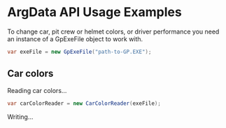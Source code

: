# ArgData API Usage Examples

To change car, pit crew or helmet colors, or driver performance you need an instance of a GpExeFile object to work with.

```csharp
var exeFile = new GpExeFile("path-to-GP.EXE");
```

## Car colors

Reading car colors...

```csharp
var carColorReader = new CarColorReader(exeFile);
```

Writing...
